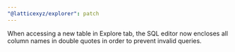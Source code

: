 ```yaml
---
"@latticexyz/explorer": patch
---
```


When accessing a new table in Explore tab, the SQL editor now encloses all column names in double quotes in order to prevent invalid queries.
